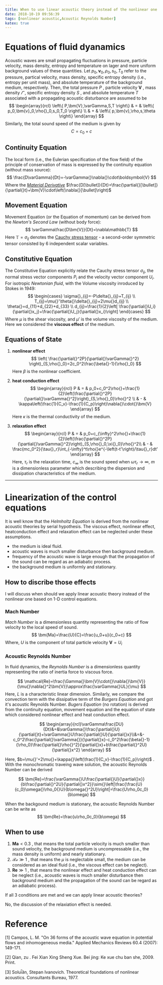 ```yaml
---
title: When to use linear acoustic theory instead of the nonlinear one
date: 2018-10-19 09:56:39
tags: [nonlinear acoustic,Acoustic Reynolds Number]
katex: true
---
```


# Equations of fluid dyanamics

Acoustic waves are small propagating fluctuations in pressure, particle velocity, mass density, entropy and temperature on lager and more uniform background values of these quantities. Let $p_0,\bm{v}_0,\rho{}_0, s_0, T_0$ refer to the pressure, partical velocity, mass density, specific entropy density (i.e., entropy per unit mass), and absolute temperature of the background medium, respectively. Then, the total pressure $P$ , particle velocity $\boldsymbol{V}$ , mass density $\varGamma{}$ , specific entropy density $S$ , and absolute temperature $T$ associated with a propagating acoustic disturbance are assumed to be
$$
\begin{array}{rcl}
\left\{ P,\bm{V},\varGamma,S,T \right\} & = & \left\{ p_0,\bm{v}_0,\rho{}_0,s_0,T_0 \right\} \\
& + & \left\{ p,\bm{v},\rho,s,\theta \right\}
\end{array}
$$
Similarly, the total sound speed of the medium is given by
$$
C=c_0+c
$$

## Continuity Equation

The local form (i.e., the Eulerian specification of the flow field) of the principle of conservation of mass is expressed by the continuity equation (without mass source):
$$
\frac{D\varGamma}{Dt}=-\varGamma{}\nabla{}\cdot\boldsymbol{V}
$$
Where the [*Material Derivative*](https://en.wikipedia.org/wiki/Material_derivative "refer to Wikipedia") $\frac{D[\bullet]}{Dt}=\frac{\partial{}[\bullet]}{\partial{}t}+\bm{V}\cdot\left(\nabla{}[\bullet]\right)$

## Movement Equation

Movement Equation (or the Equation of momentum) can be derived from the _Newton's Second Law_ (without body force):
$$
\varGamma\frac{D\bm{V}}{Dt}=\nabla\mathbb{T}
$$
Here $\mathbb{T}=\sigma{}_{ij}$ denotes the [Cauchy stress tensor](https://en.wikipedia.org/wiki/Cauchy_stress_tensor "refer to Wikipedia") - a second-order symmetric tensor consisted by 6 independent scalar variables.

## Constitutive Equation

The Constitutive Equation explicitly relate the Cauchy stress tensor $\sigma{}_{ij}$, the normal stress vector components $P_i$ and the velocity vector component $U_i$. For isotropic _Newtonian fluid_, with the Volume viscosity inroduced by Stokes in 1949:
$$
\begin{cases}
\sigma{}_{ij}=-P\delta{}_{ij}+T_{ij} \\
T_{ij}=\mu{}'\theta{}\delta{}_{ij}+2\mu{}d_{ij} \\
\theta{}=d_{11}+d_{22}+d_{33} \\
d_{ij}=\frac{1}{2}\left[ \frac{\partial{}U_i}{\partial{}x_j}+\frac{\partial{}U_j}{\partial{}x_i}\right]
\end{cases}
$$
Where $\mu$ is the shear viscosity, and $\mu{}'$ is the volume viscosity of the medium. Here we considered the **viscous effect** of the medium.

## Equations of State 

1. **nonlinear effect**
$$
\left( \frac{\partial{}^2P}{\partial{}\varGamma{}^2} \right)_{S,\rho{}_0}=2c_0^2\frac{\beta{}-1}{\rho{}_0}
$$
Here $\beta$ is the nonlinear coefficient.

2. **heat conduction effect**
$$
\begin{array}{rcl}
P & = & p_0+c_0^2\rho{}+\frac{1}{2}\left(\frac{\partial{}^2P}{\partial{}\varGamma{}^2}\right)_{S,\rho{}_0}\rho{}^2 \\ 
& - & \kappa\left(\frac{1}{C_v}-\frac{1}{C_p}\right)\nabla{}\cdot{}\bm{V}
\end{array}
$$
Here $\kappa{}$ is the thermal conductivity of the medium.

3. **relaxation effect**
$$
\begin{array}{rcl}
P & = & p_0+c_{\infty}^2\rho{}+\frac{1}{2}\left(\frac{\partial{}^2P}{\partial{}\varGamma{}^2}\right)_{S,\rho{}_0,\xi{}_0}\rho{}^2\\
& - & \frac{mc_0^2}{\tau{}_r}\int_{-\infty}^t\rho{}e^{-\left(t-t'\right)/\tau{}_r}dt'
\end{array}
$$
Here, $\tau{}_r$ is the relaxation time, $c_\infty$ is the sound speed when $\omega{}\tau{}_r \to \infty$, $m$ is a dimensionless parameter which describing the dispersion and dissipation characteristics of the medium.

* * *
# Linearization of the control equations

It is well know that the *Helmholtz Equation* is derived from the nonlinear acoustic theories by serial hypothesis. The viscous effect, nonlinear effect, heatconduction effect and relaxation effect can be neglected under these assumptions.

* the medium is ideal fluid.
* acoustic waves is much smaller disturbance then background medium.
* frequency of the acoustic wave is large enough that the propagation of the sound can be regard as an adiabatic process.
* the background medium is uniformly and stationary.

## How to discribe those effects

I will discuss when should we apply linear acoustic theory instead of the nonlinear one based on 1-D control equations.

### Mach Number

*Mach Number* is a dimensionless quantity representing the ratio of flow velocity to the local speed of sound.  
$$
\bm{Ma}=\frac{U}{C}=\frac{u_0+u}{c_0+c}
$$
Where, $U$ is the component of total particle velocity $\bm{V}=U_i$

### Acoustic Reynolds Number

In fluid dynamics, the *Reynolds Number* is a dimensionless quantity representing the ratio of inertia force to viscous force.

$$
\mathcal{Re}=\frac{\Gamma{}\bm{V}\cdot{}\nabla{}\bm{V}}{\mu{}\nabla{}^2\bm{V}}\approx\frac{\varGamma{}UL}{\mu}
$$
Here, $L$ is a characteristic linear dimension. Similarly, we compare the convection term with the dissipative term of the *Burgers Equation* and got it's acoustic Reynolds Number. *Bugers Equation* (no rotation) is derived from the continuity equation, movement equation and the equation of state which considered nonlinear effect and heat conduction effect.

$$
\begin{array}{rcl}\varGamma\frac{DU}{Dt}&=&\varGamma{}\frac{\partial{}U}{\partial{}t}+\varGamma{}U\frac{\partial{}U}{\partial{}x}\\&=&-c_0^2\frac{\partial{}\varGamma{}}{\partial{}x}-c_0^2\frac{\beta{}-1}{\rho_0}\frac{\partial{}\rho{}^2}{\partial{}x}+b\frac{\partial{}^2U}{\partial{}x^2}
\end{array}
$$

Here, $b=\mu{}'+2\mu{}+\kappa{}\left(\frac{1}{C_v}-\frac{1}{C_p}\right)$ . With the monochromatic traveing wave solution, the acoustic Reynolds Number can be derived 

$$
\bm{Re}=\frac{\varGamma{}U\frac{\partial{}U}{\partial{}x}}{b\frac{\partial{}^2U}{\partial{}x^2}}\sim{}\left|\frac{\frac{U}{c_0}\omega{}\rho_0{}U}{b\omega{}^2U}\right|=\frac{U\rho_0c_0}{b\omega}
$$

When the backgound medium is stationary, the acoustic Reynolds Number can be write as
$$
\bm{Re}=\frac{u\rho_0c_0}{b\omega}
$$


## When to use

1. $\bm{Ma}<0.3$ , that means the total particle velocity is much smaller than sound velocity, the background medium is uncompressable (i.e., the mass density is uniform) and nearly stationary.
2. $\mathcal{Re}\gg 1$ , that means the $\mu$ is neglectable small, the medium can be considered as an ideal fluid (i.e., the viscous effect can be neglect).
3. $\bm{Re}\gg 1$ , that means the nonlinear effect and  heat conduction effect can be neglect (i.e., acoustic waves is much smaller disturbance then background medium and the propagation of the sound can be regard as an adiabatic process).

If all 3 conditions are met and we can apply linear acoustic theories?

No, the discussion of the relaxiation effect is needed.

# Reference

[1] Campos, L. M. "On 36 forms of the acoustic wave equation in potential flows and inhomogeneous media." Applied Mechanics Reviews 60.4 (2007): 149-171.

[2] Qian, zu . Fei Xian Xing Sheng Xue. Bei jing: Ke xue chu ban she, 2009. Print.

[3] Solui︠a︡n, Stepan Ivanovich. Theoretical foundations of nonlinear acoustics. Consultants Bureau, 1977.
